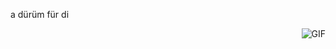 a dürüm für di

  <img align="right" alt="GIF" src="https://media.giphy.com/media/d8WjGORtSEWqc/giphy.gif" />
